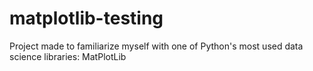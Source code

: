 # matplotlib-testing
Project made to familiarize myself with one of Python's most used data science libraries: MatPlotLib
